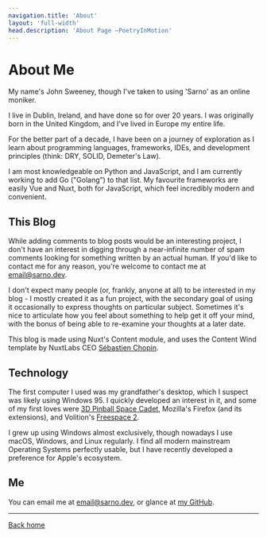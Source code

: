 ```yaml
---
navigation.title: 'About'
layout: 'full-width'
head.description: 'About Page —PoetryInMotion'
---
```


# About Me

My name's John Sweeney, though I've taken to using 'Sarno' as an online moniker.

I live in Dublin, Ireland, and have done so for over 20 years. I was originally born in the United Kingdom, and I've lived in Europe my entire life.

For the better part of a decade, I have been on a journey of exploration as I learn about programming languages, frameworks, IDEs, and development principles (think: DRY, SOLID, Demeter's Law).

I am most knowledgeable on Python and JavaScript, and I am currently working to add Go ("Golang") to that list.  My favourite frameworks are easily Vue and Nuxt, both for JavaScript, which feel incredibly modern and convenient.

## This Blog

While adding comments to blog posts would be an interesting project, I don't have an interest in digging through a near-infinite number of spam comments looking for something written by an actual human. If you'd like to contact me for any reason, you're welcome to contact me at [email@sarno.dev](mailto:email@sarno.dev).

I don't expect many people (or, frankly, anyone at all) to be interested in my blog - I mostly created it as a fun project, with the secondary goal of using it occasionally to express thoughts on particular subject. Sometimes it's nice to articulate how you feel about something to help get it off your mind, with the bonus of being able to re-examine your thoughts at a later date.

This blog is made using Nuxt's Content module, and uses the Content Wind template by NuxtLabs CEO [Sébastien Chopin](https://twitter.com/Atinux).

## Technology

The first computer I used was my grandfather's desktop, which I suspect was likely using Windows 95. I quickly developed an interest in it, and some of my first loves were [3D Pinball Space Cadet](https://en.wikipedia.org/wiki/Full_Tilt!_Pinball#3D_Pinball_for_Windows_%E2%80%93_Space_Cadet), Mozilla's Firefox (and its extensions), and Volition's [Freespace 2](https://en.wikipedia.org/wiki/FreeSpace_2).

I grew up using Windows almost exclusively, though nowadays I use macOS, Windows, and Linux regularly. I find all modern mainstream Operating Systems perfectly usable, but I have recently developed a preference for Apple's ecosystem.

## Me

You can email me at [email@sarno.dev](mailto:email@sarno.dev), or glance at [my GitHub](https://github.com/mrsarno).

---

[Back home](/)
